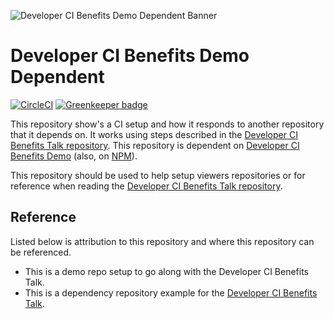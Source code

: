 ![Developer CI Benefits Demo Dependent Banner](https://jeffry.in/assets/developer-ci-benefits/developer-ci-benefits-demo-dependent.svg?no-cache=1g)

# Developer CI Benefits Demo Dependent

[![CircleCI](https://circleci.com/gh/yowainwright/developer-ci-benefits-demo-dependent.svg?style=svg)](https://circleci.com/gh/yowainwright/developer-ci-benefits-demo-dependent)
[![Greenkeeper badge](https://badges.greenkeeper.io/yowainwright/developer-ci-benefits-demo-dependent.svg)](https://greenkeeper.io/)

This repository show's a CI setup and how it responds to another repository that it depends on. It works using steps described in the [Developer CI Benefits Talk repository](https://github.com/yowainwright/developer-ci-benefits). This repository is dependent on [Developer CI Benefits Demo](https://github.com/yowainwright/developer-ci-benefits-demo) (also, on [NPM](https://www.npmjs.com/package/developer-ci-benefits-demo)).

This repository should be used to help setup viewers repositories or for reference when reading the  [Developer CI Benefits Talk repository](https://github.com/yowainwright/developer-ci-benefits).

## Reference

Listed below is attribution to this repository and where this repository can be referenced.

- This is a demo repo setup to go along with the Developer CI Benefits Talk.
- This is a dependency repository example for the [Developer CI Benefits Talk](https://github.com/yowainwright/developer-ci-benefits).
